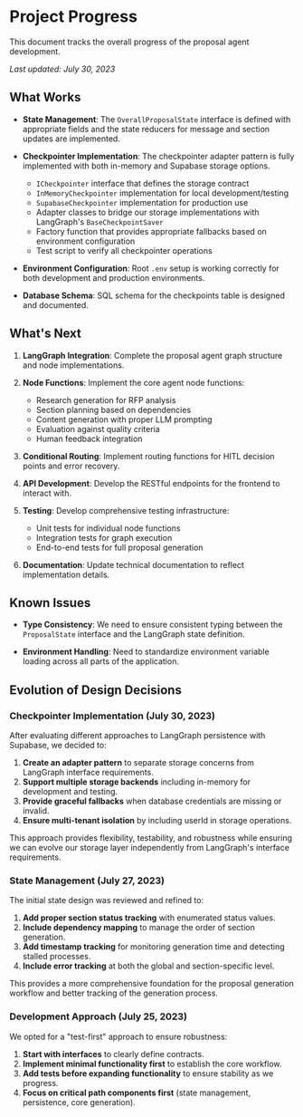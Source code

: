 # Project Progress

This document tracks the overall progress of the proposal agent development.

_Last updated: July 30, 2023_

## What Works

- **State Management**: The `OverallProposalState` interface is defined with appropriate fields and the state reducers for message and section updates are implemented.

- **Checkpointer Implementation**: The checkpointer adapter pattern is fully implemented with both in-memory and Supabase storage options.

  - `ICheckpointer` interface that defines the storage contract
  - `InMemoryCheckpointer` implementation for local development/testing
  - `SupabaseCheckpointer` implementation for production use
  - Adapter classes to bridge our storage implementations with LangGraph's `BaseCheckpointSaver`
  - Factory function that provides appropriate fallbacks based on environment configuration
  - Test script to verify all checkpointer operations

- **Environment Configuration**: Root `.env` setup is working correctly for both development and production environments.

- **Database Schema**: SQL schema for the checkpoints table is designed and documented.

## What's Next

1. **LangGraph Integration**: Complete the proposal agent graph structure and node implementations.

2. **Node Functions**: Implement the core agent node functions:

   - Research generation for RFP analysis
   - Section planning based on dependencies
   - Content generation with proper LLM prompting
   - Evaluation against quality criteria
   - Human feedback integration

3. **Conditional Routing**: Implement routing functions for HITL decision points and error recovery.

4. **API Development**: Develop the RESTful endpoints for the frontend to interact with.

5. **Testing**: Develop comprehensive testing infrastructure:

   - Unit tests for individual node functions
   - Integration tests for graph execution
   - End-to-end tests for full proposal generation

6. **Documentation**: Update technical documentation to reflect implementation details.

## Known Issues

- **Type Consistency**: We need to ensure consistent typing between the `ProposalState` interface and the LangGraph state definition.

- **Environment Handling**: Need to standardize environment variable loading across all parts of the application.

## Evolution of Design Decisions

### Checkpointer Implementation (July 30, 2023)

After evaluating different approaches to LangGraph persistence with Supabase, we decided to:

1. **Create an adapter pattern** to separate storage concerns from LangGraph interface requirements.
2. **Support multiple storage backends** including in-memory for development and testing.
3. **Provide graceful fallbacks** when database credentials are missing or invalid.
4. **Ensure multi-tenant isolation** by including userId in storage operations.

This approach provides flexibility, testability, and robustness while ensuring we can evolve our storage layer independently from LangGraph's interface requirements.

### State Management (July 27, 2023)

The initial state design was reviewed and refined to:

1. **Add proper section status tracking** with enumerated status values.
2. **Include dependency mapping** to manage the order of section generation.
3. **Add timestamp tracking** for monitoring generation time and detecting stalled processes.
4. **Include error tracking** at both the global and section-specific level.

This provides a more comprehensive foundation for the proposal generation workflow and better tracking of the generation process.

### Development Approach (July 25, 2023)

We opted for a "test-first" approach to ensure robustness:

1. **Start with interfaces** to clearly define contracts.
2. **Implement minimal functionality first** to establish the core workflow.
3. **Add tests before expanding functionality** to ensure stability as we progress.
4. **Focus on critical path components first** (state management, persistence, core generation).
